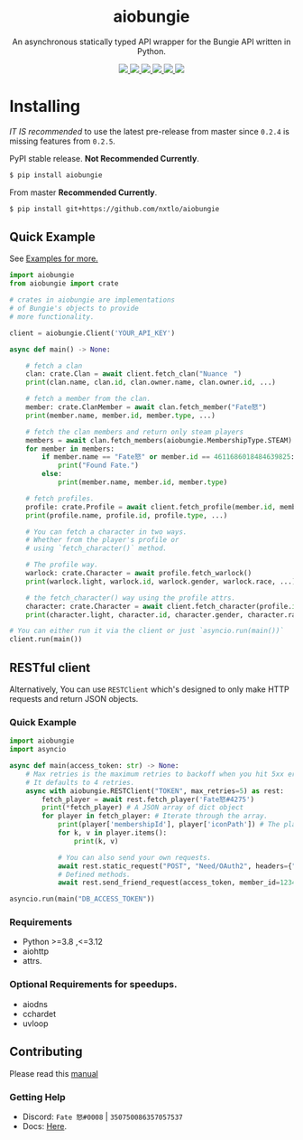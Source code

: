 <div align="center">
    <h1>aiobungie</h1>
    <p>An asynchronous statically typed API wrapper for the Bungie API written in Python.</p>
    <a href="https://codeclimate.com/github/nxtlo/aiobungie/maintainability">
    <img src="https://api.codeclimate.com/v1/badges/09e71a0374875d4594f4/maintainability"/>
    </a>
    <a href="https://github.com/nxtlo/aiobungie/issues">
    <img src="https://img.shields.io/github/issues/nxtlo/aiobungie"/>
    </a>
    <a href="http://python.org">
    <img src="https://img.shields.io/badge/python-3.8%20%7C%203.9%20%7C%203.10dev-blue"/>
    </a>
    <a href="https://pypi.org/project/aiobungie/">
    <img src="https://img.shields.io/pypi/v/aiobungie?color=green"/>
    </a>
    <a href="https://github.com/nxtlo/aiobungie/blob/master/LICENSE">
    <img src="https://img.shields.io/pypi/l/aiobungie"/>
    </a>
    <a href="https://github.com/nxtlo/aiobungie/actions/workflows/ci.yml">
    <img src="https://github.com/nxtlo/aiobungie/actions/workflows/ci.yml/badge.svg?branch=master">
    </a>
</div>

# Installing

_IT IS recommended_ to use the latest pre-release from master
since `0.2.4` is missing features from `0.2.5`.


PyPI stable release. __Not Recommended Currently__.

```sh
$ pip install aiobungie
```

From master __Recommended Currently__.

```sh
$ pip install git+https://github.com/nxtlo/aiobungie
```

## Quick Example

See [Examples for more.](https://github.com/nxtlo/aiobungie/tree/master/examples)

```python
import aiobungie
from aiobungie import crate

# crates in aiobungie are implementations
# of Bungie's objects to provide
# more functionality.

client = aiobungie.Client('YOUR_API_KEY')

async def main() -> None:

    # fetch a clan
    clan: crate.Clan = await client.fetch_clan("Nuanceㅤ")
    print(clan.name, clan.id, clan.owner.name, clan.owner.id, ...)

    # fetch a member from the clan.
    member: crate.ClanMember = await clan.fetch_member("Fate怒")
    print(member.name, member.id, member.type, ...)

    # fetch the clan members and return only steam players
    members = await clan.fetch_members(aiobungie.MembershipType.STEAM)
    for member in members:
        if member.name == "Fate怒" or member.id == 4611686018484639825:
            print("Found Fate.")
        else:
            print(member.name, member.id, member.type)

    # fetch profiles.
    profile: crate.Profile = await client.fetch_profile(member.id, member.type)
    print(profile.name, profile.id, profile.type, ...)

    # You can fetch a character in two ways.
    # Whether from the player's profile or
    # using `fetch_character()` method.

    # The profile way.
    warlock: crate.Character = await profile.fetch_warlock()
    print(warlock.light, warlock.id, warlock.gender, warlock.race, ...)

    # the fetch_character() way using the profile attrs.
    character: crate.Character = await client.fetch_character(profile.id, profile.type, profile.warlock_id)
    print(character.light, character.id, character.gender, character.race, ...)

# You can either run it via the client or just `asyncio.run(main())`
client.run(main())
```

## RESTful client
Alternatively, You can use `RESTClient` which's designed to only make HTTP requests and return JSON objects.

### Quick Example
```py
import aiobungie
import asyncio

async def main(access_token: str) -> None:
    # Max retries is the maximum retries to backoff when you hit 5xx error codes.
    # It defaults to 4 retries.
    async with aiobungie.RESTClient("TOKEN", max_retries=5) as rest:
        fetch_player = await rest.fetch_player('Fate怒#4275')
        print(*fetch_player) # A JSON array of dict object
        for player in fetch_player: # Iterate through the array.
            print(player['membershipId'], player['iconPath']) # The player id and icon path.
            for k, v in player.items():
                print(k, v)

            # You can also send your own requests.
            await rest.static_request("POST", "Need/OAuth2", headers={"A-HEADER": f"A-Value"}, auth=access_token)
            # Defined methods.
            await rest.send_friend_request(access_token, member_id=1234)

asyncio.run(main("DB_ACCESS_TOKEN"))
```

### Requirements
* Python >=3.8 ,<=3.12
* aiohttp
* attrs.

### Optional Requirements for speedups.
* aiodns
* cchardet
* uvloop

## Contributing
Please read this [manual](https://github.com/nxtlo/aiobungie/blob/master/CONTRIBUTING.md)

### Getting Help
* Discord: `Fate 怒#0008` | `350750086357057537`
* Docs: [Here](https://nxtlo.github.io/aiobungie/).
